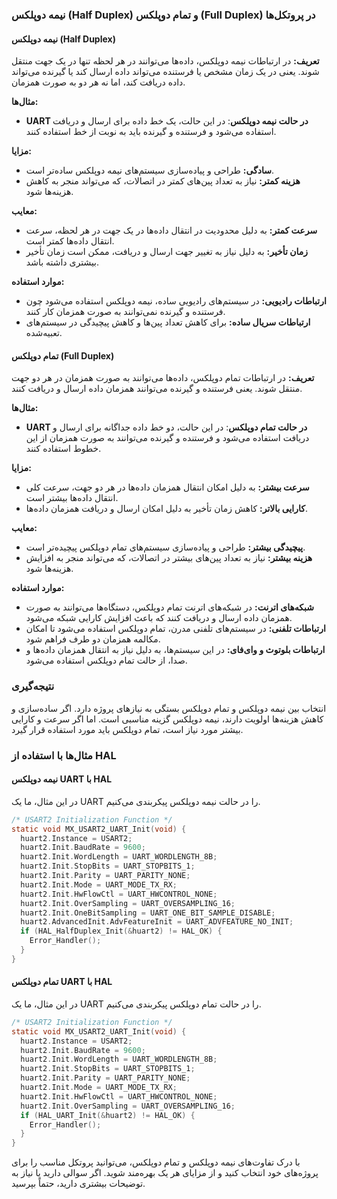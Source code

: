 ### نیمه دوپلکس (Half Duplex) و تمام دوپلکس (Full Duplex) در پروتکل‌ها

#### نیمه دوپلکس (Half Duplex)

**تعریف:**
در ارتباطات نیمه دوپلکس، داده‌ها می‌توانند در هر لحظه تنها در یک جهت منتقل شوند. یعنی در یک زمان مشخص یا فرستنده می‌تواند داده ارسال کند یا گیرنده می‌تواند داده دریافت کند، اما نه هر دو به صورت همزمان.

**مثال‌ها:**
- **UART در حالت نیمه دوپلکس**: در این حالت، یک خط داده برای ارسال و دریافت استفاده می‌شود و فرستنده و گیرنده باید به نوبت از خط استفاده کنند.

**مزایا:**
- **سادگی:** طراحی و پیاده‌سازی سیستم‌های نیمه دوپلکس ساده‌تر است.
- **هزینه کمتر:** نیاز به تعداد پین‌های کمتر در اتصالات، که می‌تواند منجر به کاهش هزینه‌ها شود.

**معایب:**
- **سرعت کمتر:** به دلیل محدودیت در انتقال داده‌ها در یک جهت در هر لحظه، سرعت انتقال داده‌ها کمتر است.
- **زمان تأخیر:** به دلیل نیاز به تغییر جهت ارسال و دریافت، ممکن است زمان تأخیر بیشتری داشته باشد.

**موارد استفاده:**
- **ارتباطات رادیویی:** در سیستم‌های رادیویی ساده، نیمه دوپلکس استفاده می‌شود چون فرستنده و گیرنده نمی‌توانند به صورت همزمان کار کنند.
- **ارتباطات سریال ساده:** برای کاهش تعداد پین‌ها و کاهش پیچیدگی در سیستم‌های تعبیه‌شده.

#### تمام دوپلکس (Full Duplex)

**تعریف:**
در ارتباطات تمام دوپلکس، داده‌ها می‌توانند به صورت همزمان در هر دو جهت منتقل شوند. یعنی فرستنده و گیرنده می‌توانند همزمان داده ارسال و دریافت کنند.

**مثال‌ها:**
- **UART در حالت تمام دوپلکس**: در این حالت، دو خط داده جداگانه برای ارسال و دریافت استفاده می‌شود و فرستنده و گیرنده می‌توانند به صورت همزمان از این خطوط استفاده کنند.

**مزایا:**
- **سرعت بیشتر:** به دلیل امکان انتقال همزمان داده‌ها در هر دو جهت، سرعت کلی انتقال داده‌ها بیشتر است.
- **کارایی بالاتر:** کاهش زمان تأخیر به دلیل امکان ارسال و دریافت همزمان داده‌ها.

**معایب:**
- **پیچیدگی بیشتر:** طراحی و پیاده‌سازی سیستم‌های تمام دوپلکس پیچیده‌تر است.
- **هزینه بیشتر:** نیاز به تعداد پین‌های بیشتر در اتصالات، که می‌تواند منجر به افزایش هزینه‌ها شود.

**موارد استفاده:**
- **شبکه‌های اترنت:** در شبکه‌های اترنت تمام دوپلکس، دستگاه‌ها می‌توانند به صورت همزمان داده ارسال و دریافت کنند که باعث افزایش کارایی شبکه می‌شود.
- **ارتباطات تلفنی:** در سیستم‌های تلفنی مدرن، تمام دوپلکس استفاده می‌شود تا امکان مکالمه همزمان دو طرف فراهم شود.
- **ارتباطات بلوتوث و وای‌فای:** در این سیستم‌ها، به دلیل نیاز به انتقال همزمان داده‌ها و صدا، از حالت تمام دوپلکس استفاده می‌شود.

### نتیجه‌گیری

انتخاب بین نیمه دوپلکس و تمام دوپلکس بستگی به نیازهای پروژه دارد. اگر ساده‌سازی و کاهش هزینه‌ها اولویت دارند، نیمه دوپلکس گزینه مناسبی است. اما اگر سرعت و کارایی بیشتر مورد نیاز است، تمام دوپلکس باید مورد استفاده قرار گیرد.

### مثال‌ها با استفاده از HAL

#### نیمه دوپلکس UART با HAL

در این مثال، ما یک UART را در حالت نیمه دوپلکس پیکربندی می‌کنیم.

```c
/* USART2 Initialization Function */
static void MX_USART2_UART_Init(void) {
  huart2.Instance = USART2;
  huart2.Init.BaudRate = 9600;
  huart2.Init.WordLength = UART_WORDLENGTH_8B;
  huart2.Init.StopBits = UART_STOPBITS_1;
  huart2.Init.Parity = UART_PARITY_NONE;
  huart2.Init.Mode = UART_MODE_TX_RX;
  huart2.Init.HwFlowCtl = UART_HWCONTROL_NONE;
  huart2.Init.OverSampling = UART_OVERSAMPLING_16;
  huart2.Init.OneBitSampling = UART_ONE_BIT_SAMPLE_DISABLE;
  huart2.AdvancedInit.AdvFeatureInit = UART_ADVFEATURE_NO_INIT;
  if (HAL_HalfDuplex_Init(&huart2) != HAL_OK) {
    Error_Handler();
  }
}
```

#### تمام دوپلکس UART با HAL

در این مثال، ما یک UART را در حالت تمام دوپلکس پیکربندی می‌کنیم.

```c
/* USART2 Initialization Function */
static void MX_USART2_UART_Init(void) {
  huart2.Instance = USART2;
  huart2.Init.BaudRate = 9600;
  huart2.Init.WordLength = UART_WORDLENGTH_8B;
  huart2.Init.StopBits = UART_STOPBITS_1;
  huart2.Init.Parity = UART_PARITY_NONE;
  huart2.Init.Mode = UART_MODE_TX_RX;
  huart2.Init.HwFlowCtl = UART_HWCONTROL_NONE;
  huart2.Init.OverSampling = UART_OVERSAMPLING_16;
  if (HAL_UART_Init(&huart2) != HAL_OK) {
    Error_Handler();
  }
}
```

با درک تفاوت‌های نیمه دوپلکس و تمام دوپلکس، می‌توانید پروتکل مناسب را برای پروژه‌های خود انتخاب کنید و از مزایای هر یک بهره‌مند شوید. اگر سوالی دارید یا نیاز به توضیحات بیشتری دارید، حتماً بپرسید.
